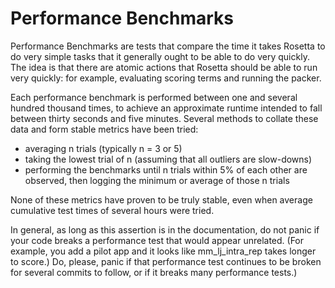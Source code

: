 Performance Benchmarks
=====================

Performance Benchmarks are tests that compare the time it takes Rosetta to do very simple tasks that it generally ought to be able to do very quickly.
The idea is that there are atomic actions that Rosetta should be able to run very quickly: for example, evaluating scoring terms and running the packer.

Each performance benchmark is performed between one and several hundred thousand times, to achieve an approximate runtime intended to fall between thirty seconds and five minutes.
Several methods to collate these data and form stable metrics have been tried:
-	averaging n trials (typically n = 3 or 5)
-	taking the lowest trial of n (assuming that all outliers are slow-downs)
-	performing the benchmarks until n trials within 5% of each other are observed, then logging the minimum or average of those n trials

None of these metrics have proven to be truly stable, even when average cumulative test times of several hours were tried.

In general, as long as this assertion is in the documentation, do not panic if your code breaks a performance test that would appear unrelated. (For example, you add a pilot app and it looks like mm_lj_intra_rep takes longer to score.) Do, please, panic if that performance test continues to be broken for several commits to follow, or if it breaks many performance tests.)
